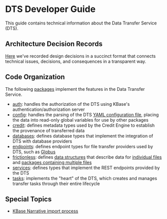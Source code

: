 # DTS Developer Guide

This guide contains technical information about the Data Transfer Service (DTS).

## Architecture Decision Records

[Here](adrs/index.md) we've recorded design decisions in a succinct format that
connects technical issues, decisions, and consequences in a transparent way.

## Code Organization

The following [packages](https://go.dev/doc/code) implement the features in
the Data Transfer Service.

* [auth](auth.md): handles the authorization of the DTS using KBase's
  authentication/authorization server
* [config](config.md): handles the parsing of the DTS [YAML configuration
  file](../admin/config.md), placing the data into read-only global variables
  for use by other packages
* [credit](credit.md): defines metadata types used by the Credit Engine to
  establish the provenance of transferred data
* [databases](databases.md): defines database types that implement the
  integration of DTS with database providers
* [endpoints](endpoints.md): defines endpoint types for file transfer
  providers used by DTS, such as [Globus](https://globus.org)
* [frictionless](frictionless.md): defines [data structures](https://frictionlessdata.io/)
  that describe data for [individual files](https://specs.frictionlessdata.io/data-resource/)
  and [packages containing multiple files](https://specs.frictionlessdata.io/data-package/)
* [services](services.md): defines types that implement the REST endpoints
  provided by the DTS
* [tasks](tasks.md): implements the "heart" of the DTS, which creates and
  manages transfer tasks through their entire lifecycle

## Special Topics

* [KBase Narrative import process](kbase_import.md)
